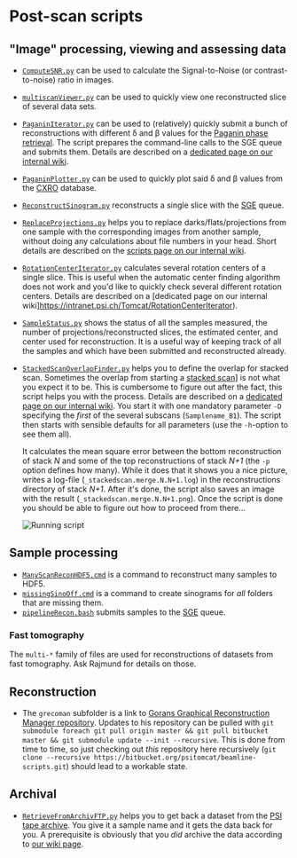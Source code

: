 # Post-scan scripts
## "Image" processing, viewing and assessing data
- [`ComputeSNR.py`](ComputeSNR.py) can be used to calculate the Signal-to-Noise (or contrast-to-noise) ratio in images.
- [`multiscanViewer.py`](multiscanViewer.py) can be used to quickly view one reconstructed slice of several data sets.
- [`PaganinIterator.py`](PaganinIterator.py) can be used to (relatively) quickly submit a bunch of reconstructions with different δ and β values for the [Paganin phase retrieval](http://doi.org/10.1046/j.1365-2818.2002.01010.x).
  The script prepares the command-line calls to the SGE queue and submits them.
  Details are described on a [dedicated page on our internal wiki](https://intranet.psi.ch/Tomcat/PaganinIterator).
- [`PaganinPlotter.py`](PaganinPlotter.py) can be used to quickly plot said δ and β values from the [CXRO](http://henke.lbl.gov/optical_constants/) database.
- [`ReconstructSinogram.py`](ReconstructSinogram.py) reconstructs a single slice with the [SGE](http://en.wikipedia.org/wiki/Oracle_Grid_Engine) queue.
- [`ReplaceProjections.py`](ReplaceProjections.py) helps you to replace darks/flats/projections from one sample with the corresponding images from another sample, without doing any calculations about file numbers in your head.
  Short details are described on the [scripts page on our internal wiki](https://intranet.psi.ch/Tomcat/Scripts).
- [`RotationCenterIterator.py`](RotationCenterIterator.py) calculates several rotation centers of a single slice.
  This is useful when the automatic center finding algorithm does not work and you'd like to quickly check several different rotation centers.
  Details are described on a [dedicated page on our internal wiki]https://intranet.psi.ch/Tomcat/RotationCenterIterator).
- [`SampleStatus.py`]() shows the status of all the samples measured, the number of projections/reconstructed slices, the estimated center, and center used for reconstruction.
  It is a useful way of keeping track of all the samples and which have been submitted and reconstructed already. 
- [`StackedScanOverlapFinder.py`](StackedScanOverlapFinder.py) helps you to define the overlap for stacked scan.
  Sometimes the overlap from starting a [stacked scan](../scan/stacked_scan.py)] is not what you expect it to be.
  This is cumbersome to figure out after the fact, this script helps you with the process.
  Details are described on a [dedicated page on our internal wiki](https://intranet.psi.ch/Tomcat/StackedScanOverlapFinder).
  You start it with one mandatory parameter `-D` specifying the *first* of the several subscans (`Samplename_B1`).
  The script then starts with sensible defaults for all parameters (use the `-h`-option to see them all).

  It calculates the mean square error between the bottom reconstruction of stack *N* and some of the top reconstructions of stack *N+1* (the `-p` option defines how many).
  While it does that it shows you a nice picture, writes a log-file (`_stackedscan.merge.N.N+1.log`) in the reconstructions directory of stack *N+1*.
  After it's done, the script also saves an image with the result (`_stackedscan.merge.N.N+1.png`).
  Once the script is done you should be able to figure out how to proceed from there...
  
  ![Running script](http://f.cl.ly/items/1U082A2m1N0w2H1b0U0T/StackedScanOverlap.gif)

## Sample processing
- [`ManyScanReconHDF5.cmd`](ManyScanReconHDF5.cmd) is a command to reconstruct many samples to HDF5.
- [`missingSinoOff.cmd`](missingSinoOff.cmd) is a command to create sinograms for *all* folders that are missing them.
- [`pipelineRecon.bash`](pipelineRecon.bash) submits samples to the [SGE](http://en.wikipedia.org/wiki/Oracle_Grid_Engine) queue.

### Fast tomography
The `multi-*` family of files are used for reconstructions of datasets from fast tomography.
Ask Rajmund for details on those.

## Reconstruction
- The `grecoman` subfolder is a link to [Gorans Graphical Reconstruction Manager repository](https://github.com/gnudo/grecoman).
  Updates to his repository can be pulled with `git submodule foreach git pull origin master && git pull bitbucket master && git submodule update --init --recursive`.
  This is done from time to time, so just checking out *this* repository here recursively (`git clone --recursive https://bitbucket.org/psitomcat/beamline-scripts.git`) should lead to a workable state.

## Archival
- [`RetrieveFromArchivFTP.py`](RetrieveFromArchivFTP.py) helps you to get back a dataset from the [PSI tape archive](https://archivpsi.psi.ch).
  You give it a sample name and it gets the data back for you.
  A prerequisite is obviously that you *did* archive the data according to [our wiki page](https://intranet.psi.ch/wiki/bin/viewauth/Tomcat/Backups).

